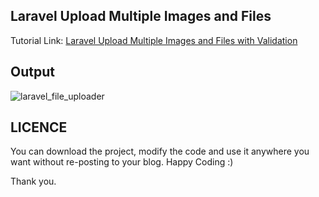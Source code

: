 ## Laravel Upload Multiple Images and Files
Tutorial Link: [Laravel Upload Multiple Images and Files with Validation](https://www.mynotepaper.com/laravel-upload-multiple-images-and-files-with-validation)

## Output
![laravel_file_uploader](https://user-images.githubusercontent.com/13184472/78419267-f6a4ee80-7665-11ea-8c88-77fb0a1ac239.png)

## LICENCE
You can download the project, modify the code and use it anywhere you want without re-posting to your blog. Happy Coding :)

Thank you.